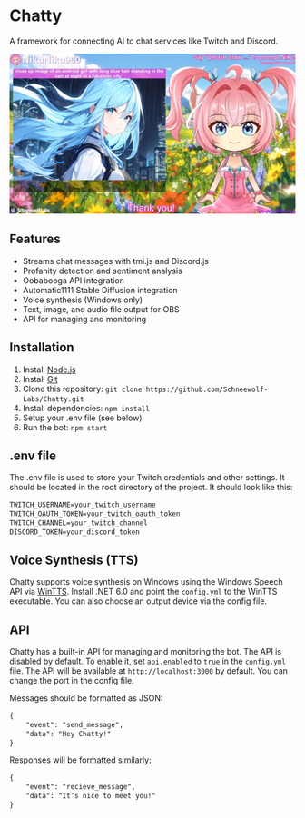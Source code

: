 # Chatty
A framework for connecting AI to chat services like Twitch and Discord.

![NikuNiku900 on Twitch, thanks to Chatty!](https://raw.githubusercontent.com/Schneewolf-Labs/Chatty/main/nikuscreen.png)

## Features
- Streams chat messages with tmi.js and Discord.js
- Profanity detection and sentiment analysis
- Oobabooga API integration
- Automatic1111 Stable Diffusion integration
- Voice synthesis (Windows only)
- Text, image, and audio file output for OBS
- API for managing and monitoring

## Installation
1. Install [Node.js](https://nodejs.org/en/download/)
2. Install [Git](https://git-scm.com/downloads)
3. Clone this repository: `git clone https://github.com/Schneewolf-Labs/Chatty.git`
4. Install dependencies: `npm install`
5. Setup your .env file (see below)
6. Run the bot: `npm start`

## .env file
The .env file is used to store your Twitch credentials and other settings. It should be located in the root directory of the project. It should look like this:
```
TWITCH_USERNAME=your_twitch_username
TWITCH_OAUTH_TOKEN=your_twitch_oauth_token
TWITCH_CHANNEL=your_twitch_channel
DISCORD_TOKEN=your_discord_token
```

## Voice Synthesis (TTS)
Chatty supports voice synthesis on Windows using the Windows Speech API via [WinTTS](https://github.com/Schneewolf-Labs/WinTTS-Stream). Install .NET 6.0 and point the `config.yml` to the WinTTS executable. You can also choose an output device via the config file.

## API
Chatty has a built-in API for managing and monitoring the bot. The API is disabled by default. To enable it, set `api.enabled` to `true` in the `config.yml` file. The API will be available at `http://localhost:3000` by default. You can change the port in the config file.

Messages should be formatted as JSON:
```
{
    "event": "send_message",
    "data": "Hey Chatty!"
}
```
Responses will be formatted similarly:
```
{
    "event": "recieve_message",
    "data": "It's nice to meet you!"
}
```